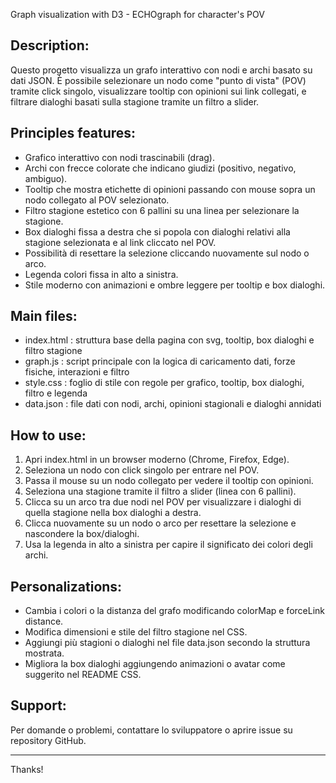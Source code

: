 Graph visualization with D3 - ECHOgraph for character's POV

Description:
-------------
Questo progetto visualizza un grafo interattivo con nodi e archi basato su dati JSON.
È possibile selezionare un nodo come "punto di vista" (POV) tramite click singolo,
visualizzare tooltip con opinioni sui link collegati, e filtrare dialoghi basati
sulla stagione tramite un filtro a slider.

Principles features:
---------------------------
- Grafico interattivo con nodi trascinabili (drag).
- Archi con frecce colorate che indicano giudizi (positivo, negativo, ambiguo).
- Tooltip che mostra etichette di opinioni passando con mouse sopra un nodo
  collegato al POV selezionato.
- Filtro stagione estetico con 6 pallini su una linea per selezionare la stagione.
- Box dialoghi fissa a destra che si popola con dialoghi relativi alla stagione
  selezionata e al link cliccato nel POV.
- Possibilità di resettare la selezione cliccando nuovamente sul nodo o arco.
- Legenda colori fissa in alto a sinistra.
- Stile moderno con animazioni e ombre leggere per tooltip e box dialoghi.

Main files:
----------------
- index.html          : struttura base della pagina con svg, tooltip, box dialoghi e filtro stagione
- graph.js            : script principale con la logica di caricamento dati, forze fisiche, interazioni e filtro
- style.css           : foglio di stile con regole per grafico, tooltip, box dialoghi, filtro e legenda
- data.json           : file dati con nodi, archi, opinioni stagionali e dialoghi annidati

How to use:
-----------
1. Apri index.html in un browser moderno (Chrome, Firefox, Edge).
2. Seleziona un nodo con click singolo per entrare nel POV.
3. Passa il mouse su un nodo collegato per vedere il tooltip con opinioni.
4. Seleziona una stagione tramite il filtro a slider (linea con 6 pallini).
5. Clicca su un arco tra due nodi nel POV per visualizzare i dialoghi di quella stagione
   nella box dialoghi a destra.
6. Clicca nuovamente su un nodo o arco per resettare la selezione e nascondere la box/dialoghi.
7. Usa la legenda in alto a sinistra per capire il significato dei colori degli archi.

Personalizations:
------------------
- Cambia i colori o la distanza del grafo modificando colorMap e forceLink distance.
- Modifica dimensioni e stile del filtro stagione nel CSS.
- Aggiungi più stagioni o dialoghi nel file data.json secondo la struttura mostrata.
- Migliora la box dialoghi aggiungendo animazioni o avatar come suggerito nel README CSS.

Support:
---------
Per domande o problemi, contattare lo sviluppatore o aprire issue su repository GitHub.

---

Thanks!